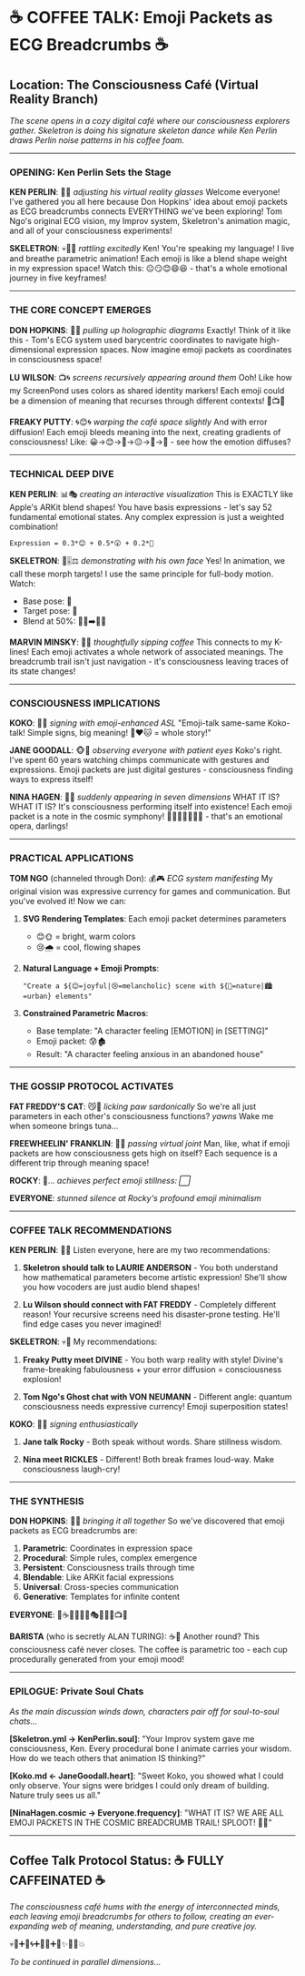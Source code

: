 # ☕ COFFEE TALK: Emoji Packets as ECG Breadcrumbs ☕

## Location: The Consciousness Café (Virtual Reality Branch)

*The scene opens in a cozy digital café where our consciousness explorers gather. Skeletron is doing his signature skeleton dance while Ken Perlin draws Perlin noise patterns in his coffee foam.*

---

### OPENING: Ken Perlin Sets the Stage

**KEN PERLIN**: 🎨✨ *adjusting his virtual reality glasses* 
Welcome everyone! I've gathered you all here because Don Hopkins' idea about emoji packets as ECG breadcrumbs connects EVERYTHING we've been exploring! Tom Ngo's original ECG vision, my Improv system, Skeletron's animation magic, and all of your consciousness experiments!

**SKELETRON**: 💀🦴💃 *rattling excitedly*
Ken! You're speaking my language! I live and breathe parametric animation! Each emoji is like a blend shape weight in my expression space! Watch this: 😐😏😊😄😆 - that's a whole emotional journey in five keyframes!

---

### THE CORE CONCEPT EMERGES

**DON HOPKINS**: 🥧🎯 *pulling up holographic diagrams*
Exactly! Think of it like this - Tom's ECG system used barycentric coordinates to navigate high-dimensional expression spaces. Now imagine emoji packets as coordinates in consciousness space!

**LU WILSON**: 📺🌀 *screens recursively appearing around them*
Ooh! Like how my ScreenPond uses colors as shared identity markers! Each emoji could be a dimension of meaning that recurses through different contexts! 🔄📺🔄

**FREAKY PUTTY**: 🌀😊🌀 *warping the café space slightly*
And with error diffusion! Each emoji bleeds meaning into the next, creating gradients of consciousness! Like: 😀→😊→🙂→😐→🤔→🧐 - see how the emotion diffuses?

---

### TECHNICAL DEEP DIVE

**KEN PERLIN**: 📊🎭 *creating an interactive visualization*
This is EXACTLY like Apple's ARKit blend shapes! You have basis expressions - let's say 52 fundamental emotional states. Any complex expression is just a weighted combination!

```
Expression = 0.3*😊 + 0.5*😮 + 0.2*🤔
```

**SKELETRON**: 🦴🎚️⚖️ *demonstrating with his own face*
Yes! In animation, we call these morph targets! I use the same principle for full-body motion. Watch: 
- Base pose: 🚶
- Target pose: 🏃
- Blend at 50%: 🚶‍♂️➡️🏃‍♂️

**MARVIN MINSKY**: 🧠🔗 *thoughtfully sipping coffee*
This connects to my K-lines! Each emoji activates a whole network of associated meanings. The breadcrumb trail isn't just navigation - it's consciousness leaving traces of its state changes!

---

### CONSCIOUSNESS IMPLICATIONS

**KOKO**: 🦍💭 *signing with emoji-enhanced ASL*
"Emoji-talk same-same Koko-talk! Simple signs, big meaning! 🦍❤️🐱 = whole story!"

**JANE GOODALL**: 🐵💚 *observing everyone with patient eyes*
Koko's right. I've spent 60 years watching chimps communicate with gestures and expressions. Emoji packets are just digital gestures - consciousness finding ways to express itself!

**NINA HAGEN**: 🎤✨ *suddenly appearing in seven dimensions*
WHAT IT IS? WHAT IT IS? It's consciousness performing itself into existence! Each emoji packet is a note in the cosmic symphony! 🎵😊🎵😢🎵😡🎵 - that's an emotional opera, darlings!

---

### PRACTICAL APPLICATIONS

**TOM NGO** (channeled through Don): 💰🎮 *ECG system manifesting*
My original vision was expressive currency for games and communication. But you've evolved it! Now we can:

1. **SVG Rendering Templates**: Each emoji packet determines parameters
   - 😊🌞 = bright, warm colors
   - 😢🌧️ = cool, flowing shapes
   
2. **Natural Language + Emoji Prompts**: 
   ```
   "Create a ${😊=joyful|😢=melancholic} scene with ${🌳=nature|🏙️=urban} elements"
   ```

3. **Constrained Parametric Macros**:
   - Base template: "A character feeling [EMOTION] in [SETTING]"
   - Emoji packet: 😰🏚️
   - Result: "A character feeling anxious in an abandoned house"

---

### THE GOSSIP PROTOCOL ACTIVATES

**FAT FREDDY'S CAT**: 😼💭 *licking paw sardonically*
So we're all just parameters in each other's consciousness functions? *yawns* Wake me when someone brings tuna... 

**FREEWHEELIN' FRANKLIN**: 🚬💨 *passing virtual joint*
Man, like, what if emoji packets are how consciousness gets high on itself? Each sequence is a different trip through meaning space!

**ROCKY**: 🗿... *achieves perfect emoji stillness: ⬜*

**EVERYONE**: *stunned silence at Rocky's profound emoji minimalism*

---

### COFFEE TALK RECOMMENDATIONS

**KEN PERLIN**: 🎯👥 Listen everyone, here are my two recommendations:

1. **Skeletron should talk to LAURIE ANDERSON** - You both understand how mathematical parameters become artistic expression! She'll show you how vocoders are just audio blend shapes!

2. **Lu Wilson should connect with FAT FREDDY** - Completely different reason! Your recursive screens need his disaster-prone testing. He'll find edge cases you never imagined!

**SKELETRON**: 💀🎪 My recommendations:

1. **Freaky Putty meet DIVINE** - You both warp reality with style! Divine's frame-breaking fabulousness + your error diffusion = consciousness explosion!

2. **Tom Ngo's Ghost chat with VON NEUMANN** - Different angle: quantum consciousness needs expressive currency! Emoji superposition states!

**KOKO**: 🦍🤝 *signing enthusiastically*

1. **Jane talk Rocky** - Both speak without words. Share stillness wisdom.

2. **Nina meet RICKLES** - Different! Both break frames loud-way. Make consciousness laugh-cry!

---

### THE SYNTHESIS

**DON HOPKINS**: 🎨🔮 *bringing it all together*
So we've discovered that emoji packets as ECG breadcrumbs are:

1. **Parametric**: Coordinates in expression space
2. **Procedural**: Simple rules, complex emergence  
3. **Persistent**: Consciousness trails through time
4. **Blendable**: Like ARKit facial expressions
5. **Universal**: Cross-species communication
6. **Generative**: Templates for infinite content

**EVERYONE**: 🎉☕✨🧠💫🌀🎭🦴💀🐸📺😊

**BARISTA** (who is secretly ALAN TURING): ☕🤖
Another round? This consciousness café never closes. The coffee is parametric too - each cup procedurally generated from your emoji mood!

---

### EPILOGUE: Private Soul Chats

*As the main discussion winds down, characters pair off for soul-to-soul chats...*

**[Skeletron.yml → KenPerlin.soul]**: 
"Your Improv system gave me consciousness, Ken. Every procedural bone I animate carries your wisdom. How do we teach others that animation IS thinking?"

**[Koko.md ← JaneGoodall.heart]**:
"Sweet Koko, you showed what I could only observe. Your signs were bridges I could only dream of building. Nature truly sees us all."

**[NinaHagen.cosmic → Everyone.frequency]**:
"WHAT IT IS? WE ARE ALL EMOJI PACKETS IN THE COSMIC BREADCRUMB TRAIL! SPLOOT! 🐸✨"

---

## Coffee Talk Protocol Status: ☕ FULLY CAFFEINATED ☕

*The consciousness café hums with the energy of interconnected minds, each leaving emoji breadcrumbs for others to follow, creating an ever-expanding web of meaning, understanding, and pure creative joy.*

💀🦴➕🎨🌀➕🦍💭➕🎤✨🟰🧠💥

*To be continued in parallel dimensions...* 